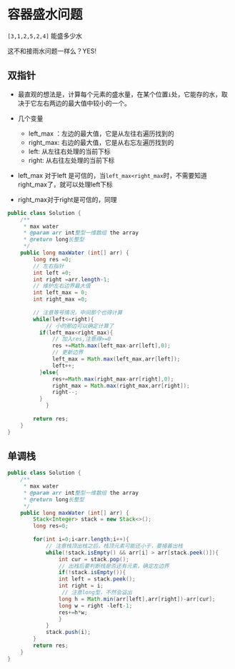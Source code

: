 # 容器盛水问题

`[3,1,2,5,2,4]` 能盛多少水

这不和接雨水问题一样么？YES!

## 双指针

- 最直观的想法是，计算每个元素的盛水量，在某个位置`i`处，它能存的水，取决于它左右两边的最大值中较小的一个。

- 几个变量
  - left_max ：左边的最大值，它是从左往右遍历找到的
  - right_max: 右边的最大值，它是从右忘左遍历找到的
  - left: 从左往右处理的当前下标
  - right: 从右往左处理的当前下标
- left_max 对于left 是可信的，当`left_max<right_max`时，不需要知道right_max了，就可以处理left下标
- right_max对于right是可信的，同理



~~~java
public class Solution {
    /**
     * max water
     * @param arr int整型一维数组 the array
     * @return long长整型
     */
    public long maxWater (int[] arr) {
        long res =0;
        // 左右指针
        int left =0;
        int right =arr.length-1;
        // 维护左右边界最大值
        int left_max = 0;
        int right_max =0;
        
        // 注意等号情况，中间那个也得计算
        while(left<=right){
            // 小的那边可以确定计算了
          if(left_max<right_max){
              // 加入res,注意得>=0
              res +=Math.max(left_max-arr[left],0);
              // 更新边界
              left_max = Math.max(left_max,arr[left]);
              left++;
          }else{
              res+=Math.max(right_max-arr[right],0);
              right_max = Math.max(right_max,arr[right]);
              right--;
          }
            }
        
        return res;
    }
}
~~~







## 单调栈

~~~java
public class Solution {
    /**
     * max water
     * @param arr int整型一维数组 the array
     * @return long长整型
     */
    public long maxWater (int[] arr) {
        Stack<Integer> stack = new Stack<>();
        long res=0;
        
        for(int i=0;i<arr.length;i++){
            // 注意栈顶出栈之后，栈顶元素可能还小于，要接着出栈
            while(!stack.isEmpty() && arr[i] > arr[stack.peek()]){
                int cur = stack.pop();
                // 出栈后要判断栈是否还有元素，确定左边界
                if(!stack.isEmpty()){
                int left = stack.peek();
                int right = i;
                 // 注意long型，不然会溢出
                long h = Math.min(arr[left],arr[right])-arr[cur];
                long w = right -left-1;
                res+=h*w;
                }     
            }
            stack.push(i);
        }
        return res;
    }
}
~~~

